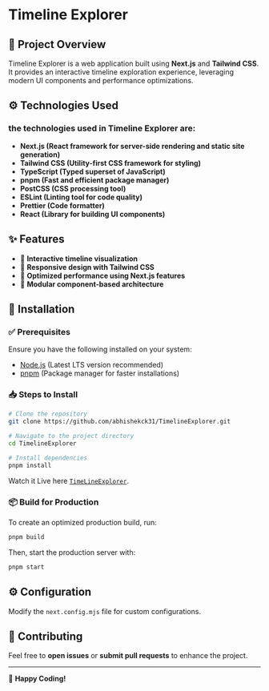 # Timeline Explorer

## 📌 Project Overview
Timeline Explorer is a web application built using **Next.js** and **Tailwind CSS**. It provides an interactive timeline exploration experience, leveraging modern UI components and performance optimizations.

## ⚙️ Technologies Used
### the technologies used in Timeline Explorer are:
- **Next.js (React framework for server-side rendering and static site generation)**
- **Tailwind CSS (Utility-first CSS framework for styling)**
- **TypeScript (Typed superset of JavaScript)**
- **pnpm (Fast and efficient package manager)**
- **PostCSS (CSS processing tool)**
- **ESLint (Linting tool for code quality)**
- **Prettier (Code formatter)**
- **React (Library for building UI components)**

## ✨ Features
- 📅 **Interactive timeline visualization**
- 📱 **Responsive design with Tailwind CSS**
- 🚀 **Optimized performance using Next.js features**
- 🔌 **Modular component-based architecture**

## 🔧 Installation

### ✅ Prerequisites
Ensure you have the following installed on your system:
- [Node.js](https://nodejs.org/) (Latest LTS version recommended)
- [pnpm](https://pnpm.io/) (Package manager for faster installations)

### 📥 Steps to Install
```bash
# Clone the repository
git clone https://github.com/abhishekck31/TimelineExplorer.git

# Navigate to the project directory
cd TimelineExplorer

# Install dependencies
pnpm install
```

Watch it Live here [`TimeLineExplorer`](http://localhost:3000/).

### 📦 Build for Production
To create an optimized production build, run:
```bash
pnpm build
```
Then, start the production server with:
```bash
pnpm start
```

## ⚙️ Configuration
Modify the `next.config.mjs` file for custom configurations.



## 🤝 Contributing
Feel free to **open issues** or **submit pull requests** to enhance the project.

---
🚀 **Happy Coding!**
